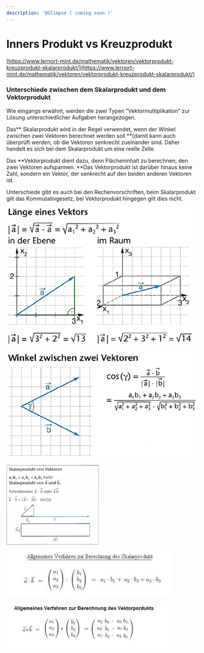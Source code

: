 ```yaml
---
description: '@Glimpse ( coming soon )'
---
```


# Inners Produkt vs Kreuzprodukt

[https://www.lernort-mint.de/mathematik/vektoren/vektorprodukt-kreuzprodukt-skalarprodukt/](https://www.lernort-mint.de/mathematik/vektoren/vektorprodukt-kreuzprodukt-skalarprodukt/)

### Unterschiede zwischen dem Skalarprodukt und dem Vektorprodukt

Wie eingangs erwähnt, werden die zwei Typen “Vektormultiplikation” zur Lösung unterschiedlicher Aufgaben herangezogen.

Das** Skalarprodukt wird in der Regel verwendet, wenn der Winkel zwischen zwei Vektoren berechnet werden soll **(damit kann auch überprüft werden, ob die Vektoren senkrecht zueinander sind. Daher handelt es sich bei dem Skalarprodukt um eine reelle Zelle.

Das **Vektorprodukt dient dazu, denn Flächeninhalt zu berechnen, den zwei Vektoren aufspannen. **Das Vektorprodukt ist darüber hinaus keine Zahl, sondern ein Vektor, der senkrecht auf den beiden anderen Vektoren ist.

Unterschiede gibt es auch bei den Rechenvorschriften, beim Skalarprodukt gilt das Kommutativgesetz, bei Vektorprodukt hingegen gilt dies nicht.

![](<../../../.gitbook/assets/grafik (5) (1) (1) (1).png>)

![](<../../../.gitbook/assets/grafik (3) (1) (1).png>)

![](<../../../.gitbook/assets/grafik (4) (1) (1) (1) (1).png>)

![zwei Vektoren  werden einem Skalar zugehordnet](<../../../.gitbook/assets/grafik (11) (1) (1) (1).png>)



![](<../../../.gitbook/assets/grafik (8) (1) (1) (1).png>)
